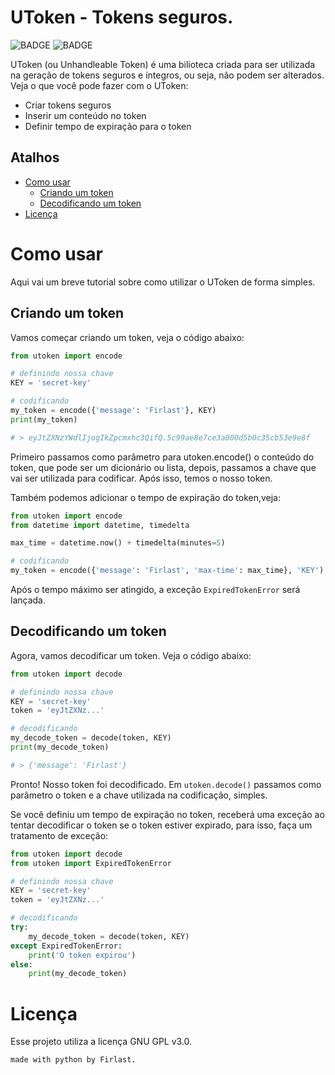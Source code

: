 # UToken - Tokens seguros.
![BADGE](https://img.shields.io/static/v1?label=status&message=em%20desenvolvimento&color=green)
![BADGE](https://img.shields.io/static/v1?label=language&message=python&color=blue)

UToken (ou Unhandleable Token) é uma bilioteca criada para ser
utilizada na geração de tokens seguros e íntegros, ou seja, não
podem ser alterados. Veja o que você pode fazer com o UToken:

- Criar tokens seguros
- Inserir um conteúdo no token
- Definir tempo de expiração para o token


## Atalhos

- [Como usar](#Como-usar)
  - [Criando um token](#Criando-um-token)
  - [Decodificando um token](#Decodificando-um-token)
- [Licença](#Licença)

# Como usar

Aqui vai um breve tutorial sobre como utilizar o UToken de forma simples.

## Criando um token

Vamos começar criando um token, veja o código abaixo:

```python
from utoken import encode

# definindo nossa chave
KEY = 'secret-key'

# codificando
my_token = encode({'message': 'Firlast'}, KEY)
print(my_token)

# > eyJtZXNzYWdlIjogIkZpcmxhc3QifQ.5c99ae8e7ce3a000d5b0c35cb53e9e8f
```

Primeiro passamos como parâmetro para utoken.encode() o conteúdo do token, que pode ser um dicionário ou lista, depois,
passamos a chave que vai ser utilizada para codificar. Após isso, temos o nosso token.

Também podemos adicionar o tempo de expiração do token,veja:


```python
from utoken import encode
from datetime import datetime, timedelta

max_time = datetime.now() + timedelta(minutes=5)

# codificando
my_token = encode({'message': 'Firlast', 'max-time': max_time}, 'KEY')
```

Após o tempo máximo ser atingido, a exceção ```ExpiredTokenError``` será lançada.

## Decodificando um token

Agora, vamos decodificar um token. Veja o código abaixo:

```python
from utoken import decode

# definindo nossa chave
KEY = 'secret-key'
token = 'eyJtZXNz...'

# decodificando
my_decode_token = decode(token, KEY)
print(my_decode_token)

# > {'message': 'Firlast'}
```

Pronto! Nosso token foi decodificado. Em ```utoken.decode()``` passamos como parâmetro o token e a chave utilizada na codificação, simples.

Se você definiu um tempo de expiração no token, receberá uma exceção ao tentar decodificar o token se o token estiver expirado, para isso,
faça um tratamento de exceção:

```python
from utoken import decode
from utoken import ExpiredTokenError

# definindo nossa chave
KEY = 'secret-key'
token = 'eyJtZXNz...'

# decodificando
try:
    my_decode_token = decode(token, KEY)
except ExpiredTokenError:
    print('O token expirou')
else:
    print(my_decode_token)
```

# Licença

Esse projeto utiliza a licença GNU GPL v3.0.

```made with python by Firlast.```
